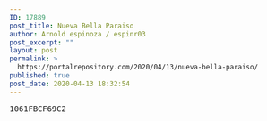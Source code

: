 ```yaml
---
ID: 17889
post_title: Nueva Bella Paraiso
author: Arnold espinoza / espinr03
post_excerpt: ""
layout: post
permalink: >
  https://portalrepository.com/2020/04/13/nueva-bella-paraiso/
published: true
post_date: 2020-04-13 18:32:54
---
```

<pre>1061FBCF69C2</pre>